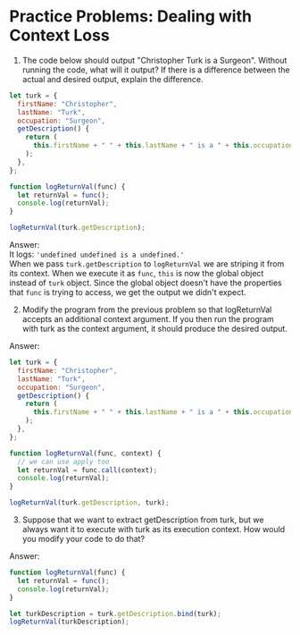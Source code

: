 # Practice Problems: Dealing with Context Loss

1. The code below should output "Christopher Turk is a Surgeon". Without running the code, what will it output? If there is a difference between the actual and desired output, explain the difference.

```javascript
let turk = {
  firstName: "Christopher",
  lastName: "Turk",
  occupation: "Surgeon",
  getDescription() {
    return (
      this.firstName + " " + this.lastName + " is a " + this.occupation + "."
    );
  },
};

function logReturnVal(func) {
  let returnVal = func();
  console.log(returnVal);
}

logReturnVal(turk.getDescription);
```

Answer:  
It logs: `'undefined undefined is a undefined.'`  
When we pass `turk.getDescription` to `logReturnVal` we are striping it from its context. When we execute it as `func`, `this` is now the global object instead of `turk` object. Since the global object doesn't have the properties that `func` is trying to access, we get the output we didn't expect.

2. Modify the program from the previous problem so that logReturnVal accepts an additional context argument. If you then run the program with turk as the context argument, it should produce the desired output.

Answer:

```javascript
let turk = {
  firstName: "Christopher",
  lastName: "Turk",
  occupation: "Surgeon",
  getDescription() {
    return (
      this.firstName + " " + this.lastName + " is a " + this.occupation + "."
    );
  },
};

function logReturnVal(func, context) {
  // we can use apply too
  let returnVal = func.call(context);
  console.log(returnVal);
}

logReturnVal(turk.getDescription, turk);
```

3. Suppose that we want to extract getDescription from turk, but we always want it to execute with turk as its execution context. How would you modify your code to do that?

Answer:

```javascript
function logReturnVal(func) {
  let returnVal = func();
  console.log(returnVal);
}

let turkDescription = turk.getDescription.bind(turk);
logReturnVal(turkDescription);
```
